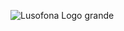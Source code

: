 
![Lusofona Logo grande](https://github.com/FabioRibeiro404/Bloom-Shader/assets/91754191/3a4e8d19-e6cb-42f2-a84e-011e15ef89db)
